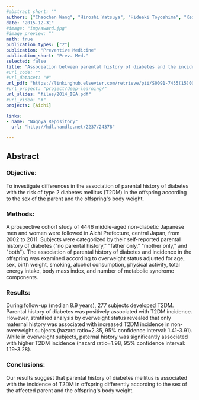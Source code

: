 ```yaml
---
#abstract_short: ""
authors: ["Chaochen Wang", "Hiroshi Yatsuya", "Hideaki Toyoshima", "Keiko Wada", "Yuanying Li", "Esayas Haregot Hilawe", "Mayu Uemura", "Chifa Chiang", "Yan Zhang", "Rei Otsuka", "Atsuhiko Ota", "Yoshihisa Hirakawa", "Atsuko Aoyama"]
date: "2015-12-31"
#image: "img/award.jpg"
#image_preview: ""
math: true
publication_types: ["2"]
publication: "Preventive Medicine"
publication_short: "Prev. Med."
selected: false
title: "Association between parental history of diabetes and the incidence of type 2 diabetes mellitus differs according to the sex of the parent and offspring’s body weight: A finding from a Japanese worksite-based cohort study"
#url_code: ""
#url_dataset: "#"
url_pdf: "https://linkinghub.elsevier.com/retrieve/pii/S0091-7435(15)00237-6"
#url_project: "project/deep-learning/"
url_slides: "files/2014_IEA.pdf"
#url_video: "#"
projects: [Aichi]

links:
- name: "Nagoya Repository"
  url: "http://hdl.handle.net/2237/24378"

---
```


## Abstract

### Objective:
To investigate differences in the association of parental history of diabetes with the risk of type 2 diabetes mellitus (T2DM) in the offspring according to the sex of the parent and the offspring's body weight.

### Methods:
A prospective cohort study of 4446 middle-aged non-diabetic Japanese men and women were followed in Aichi Prefecture, central Japan, from 2002 to 2011. Subjects were categorized by their self-reported parental history of diabetes ("no parental history," "father only," "mother only," and "both"). The association of parental history of diabetes and incidence in the offspring was examined according to overweight status adjusted for age, sex, birth weight, smoking, alcohol consumption, physical activity, total energy intake, body mass index, and number of metabolic syndrome components.

### Results:
During follow-up (median 8.9 years), 277 subjects developed T2DM. Parental history of diabetes was positively associated with T2DM incidence. However, stratified analysis by overweight status revealed that only maternal history was associated with increased T2DM incidence in non-overweight subjects (hazard ratio=2.35, 95% confidence interval: 1.41-3.91). While in overweight subjects, paternal history was significantly associated with higher T2DM incidence (hazard ratio=1.98, 95% confidence interval: 1.19-3.28).

### Conclusions:
Our results suggest that parental history of diabetes mellitus is associated with the incidence of T2DM in offspring differently according to the sex of the affected parent and the offspring's body weight.
